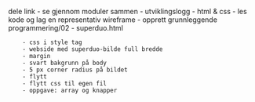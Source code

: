 dele link
	- se gjennom moduler sammen
	- utviklingslogg
	- html & css
		- les kode og lag en representativ wireframe
		- opprett grunnleggende programmering/02 - superduo.html

		- css i style tag
		- webside med superduo-bilde full bredde
		- margin
		- svart bakgrunn på body
		- 5 px corner radius på bildet
		- flytt
		- flytt css til egen fil
		- oppgave: array og knapper